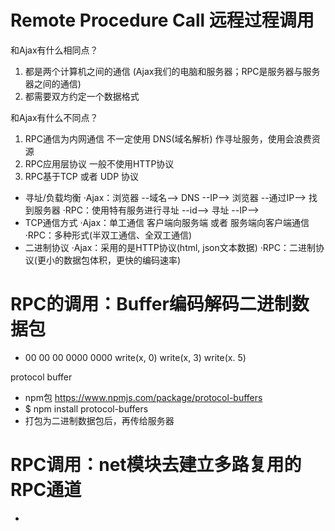 # Remote Procedure Call 远程过程调用

和Ajax有什么相同点？
1. 都是两个计算机之间的通信 (Ajax我们的电脑和服务器；RPC是服务器与服务器之间的通信)
2. 都需要双方约定一个数据格式

和Ajax有什么不同点？
1. RPC通信为内网通信 不一定使用 DNS(域名解析) 作寻址服务，使用会浪费资源
2. RPC应用层协议 一般不使用HTTP协议
3. RPC基于TCP 或者 UDP 协议

- 寻址/负载均衡
  ·Ajax：浏览器 --域名--> DNS --IP--> 浏览器 --通过IP--> 找到服务器
  ·RPC：使用特有服务进行寻址 --id--> 寻址 --IP-->
- TCP通信方式
  ·Ajax：单工通信 客户端向服务端 或者 服务端向客户端通信
  ·RPC：多种形式(半双工通信、全双工通信)
- 二进制协议
  ·Ajax：采用的是HTTP协议(html, json文本数据)
  ·RPC：二进制协议(更小的数据包体积，更快的编码速率)


# RPC的调用：Buffer编码解码二进制数据包
  - 00 00 00     0000         0000
    write(x, 0)  write(x, 3)  write(x. 5)

  protocol buffer 
  - npm包 https://www.npmjs.com/package/protocol-buffers
  - $ npm install protocol-buffers
  - 打包为二进制数据包后，再传给服务器

# RPC调用：net模块去建立多路复用的RPC通道
- 
